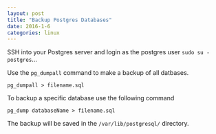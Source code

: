 ```yaml
---
layout: post
title: "Backup Postgres Databases"
date: 2016-1-6
categories: linux
---
```

SSH into your Postgres server and login as the postgres user `sudo su - postgres`...

Use the `pg_dumpall` command to make a backup of all datbases.

`pg_dumpall > filename.sql`

To backup a specific database use the following command

`pg_dump databaseName > filename.sql`

The backup will be saved in the `/var/lib/postgresql/` directory.
